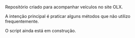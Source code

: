 Repositório criado para acompanhar veículos no site OLX.  

A intenção principal é praticar alguns métodos que não utilizo frequentemente.  

O script ainda está em construção.